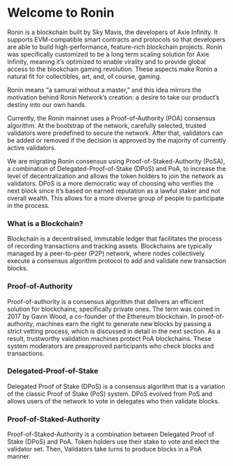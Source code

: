 # Welcome to Ronin

Ronin is a blockchain built by Sky Mavis, the developers of Axie Infinity. It supports EVM-compatible smart contracts and protocols so that developers are able to build high-performance, feature-rich blockchain projects. Ronin was specifically customized to be a long term scaling solution for Axie Infinity, meaning it’s optimized to enable virality and to provide global access to the blockchain gaming revolution. These aspects make Ronin a natural fit for collectibles, art, and, of course, gaming. 

Ronin means “a samurai without a master,” and this idea mirrors the motivation behind Ronin Network’s creation: a desire to take our product’s destiny into our own hands. 


Currently, the Ronin mainnet uses a Proof-of-Authority (POA) consensus algorithm. At the bootstrap of the network, carefully selected, trusted validators were predefined to secure the network. After that, validators can be added or removed if the decision is approved by the majority of currently active validators.

We are migrating Ronin consensus using Proof-of-Staked-Authority (PoSA), a combination of Delegated-Proof-of-Stake (DPoS) and PoA, to increase the level of decentralization and allows the token holders to join the network as validators. DPoS is a more democratic way of choosing who verifies the next block since it’s based on earned reputation as a lawful staker and not overall wealth. This allows for a more diverse group of people to participate in the process.


### What is a Blockchain?

Blockchain is a decentralised, immutable ledger that facilitates the process of recording transactions and tracking assets. Blockchains are typically managed by a peer-to-peer (P2P) network, where nodes collectively execute a consensus algorithm protocol to add and validate new transaction blocks.


### Proof-of-Authority
Proof-of-authority is a consensus algorithm that delivers an efficient solution for blockchains, specifically private ones. The term was coined in 2017 by Gavin Wood, a co-founder of the Ethereum blockchain. 
In proof-of-authority, machines earn the right to generate new blocks by passing a strict vetting process, which is discussed in detail in the next section. As a  result, trustworthy validation machines protect PoA blockchains. These system moderators are preapproved participants who check blocks and transactions.

### Delegated-Proof-of-Stake

Delegated Proof of Stake (DPoS) is a consensus algorithm that is a variation of the classic Proof of Stake (PoS) system. DPoS evolved from PoS and allows users of the network to vote in delegates who then validate blocks.

### Proof-of-Staked-Authority

Proof-of-Staked-Authority is a combination between Delegated Proof of Stake (DPoS) and PoA. Token holders use their stake to vote and elect the validator set. Then, Validators take turns to produce blocks in a PoA manner.



